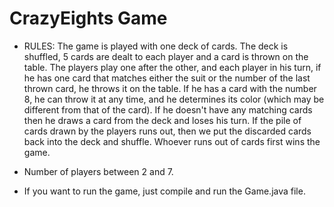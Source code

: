 # CrazyEights Game

- RULES: The game is played with one deck of cards. The deck is shuffled, 5 cards are dealt to each player and a card is thrown on the table. The players play one after the other, and each player in his turn, if he has one card that matches either the suit or the number of the last thrown card, he throws it on the table. If he has a card with the number 8, he can throw it at any time, and he determines its color (which may be different from that of the card). If he doesn't have any matching cards then he draws a card from the deck and loses his turn. If the pile of cards drawn by the players runs out, then we put the discarded cards back into the deck and shuffle. Whoever runs out of cards first wins the game.

- Number of players between 2 and 7.
- If you want to run the game, just compile and run the Game.java file.
